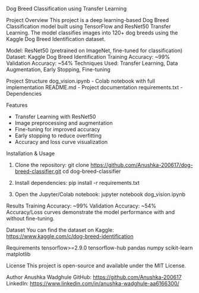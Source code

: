 Dog Breed Classification using Transfer Learning

Project Overview
This project is a deep learning-based Dog Breed Classification model built using TensorFlow and ResNet50 Transfer Learning.
The model classifies images into 120+ dog breeds using the Kaggle Dog Breed Identification dataset.

Model: ResNet50 (pretrained on ImageNet, fine-tuned for classification)
Dataset: Kaggle Dog Breed Identification
Training Accuracy: ~99%
Validation Accuracy: ~54%
Techniques Used: Transfer Learning, Data Augmentation, Early Stopping, Fine-tuning

Project Structure
dog_vision.ipynb     - Colab notebook with full implementation
README.md            - Project documentation
requirements.txt     - Dependencies

Features
- Transfer Learning with ResNet50
- Image preprocessing and augmentation
- Fine-tuning for improved accuracy
- Early stopping to reduce overfitting
- Accuracy and loss curve visualization

Installation & Usage
1. Clone the repository:
   git clone https://github.com/Anushka-200617/dog-breed-classifier.git
   cd dog-breed-classifier

2. Install dependencies:
   pip install -r requirements.txt

3. Open the Jupyter/Colab notebook:
   jupyter notebook dog_vision.ipynb

Results
Training Accuracy: ~99%
Validation Accuracy: ~54%
Accuracy/Loss curves demonstrate the model performance with and without fine-tuning.

Dataset
You can find the dataset on Kaggle:
https://www.kaggle.com/c/dog-breed-identification

Requirements
tensorflow>=2.9.0
tensorflow-hub
pandas
numpy
scikit-learn
matplotlib

License
This project is open-source and available under the MIT License.

Author
Anushka Wadghule
GitHub: https://github.com/Anushka-200617
LinkedIn: https://www.linkedin.com/in/anushka-wadghule-aa6166300/

